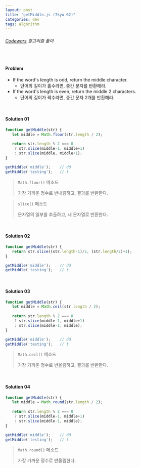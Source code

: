 ```yaml
---
layout: post
title: "getMiddle.js (7kyu 02)"
categories: dev
tags: algorithm
---
```


###### [Codewars](https://www.codewars.com) 알고리즘 풀이

<br>

#### Problem

- If the word's length is odd, return the middle character.
  - 단어의 길이가 홀수라면, 중간 문자를 반환해라.
- If the word's length is even, return the middle 2 characters.
  - 단어의 길이가 짝수라면, 중간 문자 2개를 반환해라.

<br>

#### Solution 01

```js
function getMiddle(str) {
   let middle = Math.floor(str.length / 2);
   
   return str.length % 2 === 0
   	? str.slice(middle-1, middle+1)
   	: str.slice(middle, middle+1);
}

getMiddle('middle');	// dd
getMiddle('testing');	// t
```

> `Math.floor()` 메소드
>
> 가장 가까운 정수로 반내림하고, 결과를 반환한다.

> `slice()` 메소드
>
> 문자열의 일부를 추출하고, 새 문자열로 반환한다.

<br>

#### Solution 02

```js
function getMiddle(str) {
   return str.slice((str.length-1)/2, (str.length/2)+1);
}

getMiddle('middle');	// dd
getMiddle('testing');	// t
```

<br>

#### Solution 03

```js
function getMiddle(str) {
   let middle = Math.ceil(str.length / 2);
   
   return str.length % 2 === 0
   	? str.slice(middle-1, middle+1)
   	: str.slice(middle-1, middle);
}

getMiddle('middle');	// dd
getMiddle('testing');	// t
```

> `Math.ceil()` 메소드
>
> 가장 가까운 정수로 반올림하고, 결과를 반환한다.

<br>

#### Solution 04

```js
function getMiddle(str) {
   let middle = Math.round(str.length / 2);
   
   return str.length % 2 === 0
   	? str.slice(middle-1, middle+1)
   	: str.slice(middle-1, middle);
}

getMiddle('middle');	// dd
getMiddle('testing');	// t
```

> `Math.round()` 메소드
>
> 가장 가까운 정수로 반올림한다.

<br>